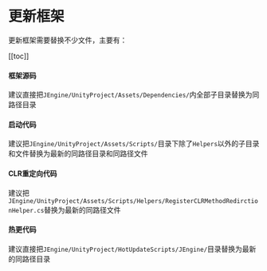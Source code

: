 # 更新框架

更新框架需要替换不少文件，主要有：



[[toc]]



#### 框架源码

建议直接把```JEngine/UnityProject/Assets/Dependencies/```内全部子目录替换为同路径目录



#### 启动代码

建议把```JEngine/UnityProject/Assets/Scripts/```目录下除了```Helpers```以外的子目录和文件替换为最新的同路径目录和同路径文件



#### CLR重定向代码

建议把```JEngine/UnityProject/Assets/Scripts/Helpers/RegisterCLRMethodRedirctionHelper.cs```替换为最新的同路径文件



#### 热更代码

建议直接把```JEngine/UnityProject/HotUpdateScripts/JEngine/```目录替换为最新的同路径目录